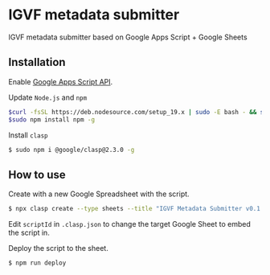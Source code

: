 # IGVF metadata submitter

IGVF metadata submitter based on Google Apps Script + Google Sheets


## Installation

Enable [Google Apps Script API](https://script.google.com/home/usersettings).

Update `Node.js` and `npm`
```bash
$curl -fsSL https://deb.nodesource.com/setup_19.x | sudo -E bash - && sudo apt-get install -y nodejs
$sudo npm install npm -g
```

Install `clasp`
```bash
$ sudo npm i @google/clasp@2.3.0 -g
```


## How to use

Create with a new Google Spreadsheet with the script.
```bash
$ npx clasp create --type sheets --title "IGVF Metadata Submitter v0.1.1" --rootDir ./dist
```

Edit `scriptId` in `.clasp.json` to change the target Google Sheet to embed the script in.

Deploy the script to the sheet.
```bash
$ npm run deploy
```
